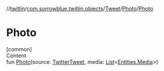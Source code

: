 //[twitlin](../../../index.md)/[com.sorrowblue.twitlin.objects](../../index.md)/[Tweet](../index.md)/[Photo](index.md)/[Photo](-photo.md)



# Photo  
[common]  
Content  
fun [Photo](-photo.md)(source: [TwitterTweet](../../-twitter-tweet/index.md), media: [List](https://kotlinlang.org/api/latest/jvm/stdlib/kotlin.collections/-list/index.html)<[Entities.Media](../../-entities/-media/index.md)>)  




